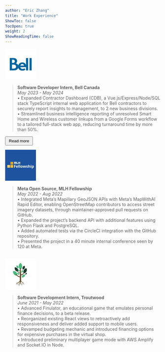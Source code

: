 ```yaml
---
author: "Eric Zhang"
title: "Work Experience"
ShowToc: false
TocOpen: true
weight: 2
ShowReadingTime: false
---
```

<img src="/images/companies/Bell.jpg" height="100px" width="100px"/>

>**Software Developer Intern, Bell Canada** <br>
*May 2023 - May 2024* <br>
• Expanded Contractor Dashboard (CDB), a Vue.js/Express/Node/SQL stack TypeScript internal web application for Bell contractors to securely report insights to management, to 2 new business divisions. <br>
• Streamlined business intelligence reporting of unresolved Smart Home and Wireless customer linkups from a Google Forms workflow to a tailored full-stack web app, reducing turnaround time by more than 50%. <br>

<a href="/posts/bell"><button class="button">Read more</button></a>
<br>

<img src="/images/companies/MLHFellowship.jpg" height="100px" width="100px"/>

>**Meta Open Source, MLH Fellowship** <br>
*May 2022 - Aug 2022* <br>
• Integrated Meta’s Mapillary GeoJSON APIs with Meta’s MapWithAI Rapid Editor, enabling OpenStreetMap contributors to access street imagery datasets, through maintainer-approved pull requests on GitHub.  <br>
• Expanded the project’s backend API with additional features using Python Flask and PostgreSQL.  <br>
• Added automated tests via the CircleCI integration with the GitHub repository.  <br>
• Presented the project in a 40 minute internal conference seen by 120 at Meta.

<!-- <a href="/posts/mlh"><button class="button">Read more</button></a> -->
<br>
<img src="/images/companies/Troutwood.jpg" height="100px" width="100px"/>

>**Software Development Intern, Troutwood** <br>
*June 2021 - May 2022* <br>
• Advanced Finulator, an educational game that emulates personal finance decisions, to a beta release.  <br>
• Reorganized existing React views to retroactively add responsiveness and deliver added support to mobile users.  <br>
• Revamped budgeting mechanic and introduced financing options for expensive purchases in the virtual shop.  <br>
• Introduced preliminary multiplayer game mode with AWS Amplify and Socket.IO in Node.


<style>
a {
  box-shadow: none !important;
}

.button {
  padding: 5px 10px !important;
}
</style>